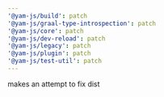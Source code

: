 ```yaml
---
'@yam-js/build': patch
'@yam-js/graal-type-introspection': patch
'@yam-js/core': patch
'@yam-js/dev-reload': patch
'@yam-js/legacy': patch
'@yam-js/plugin': patch
'@yam-js/test-util': patch
---
```


makes an attempt to fix dist
